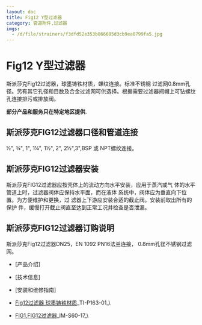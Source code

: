 ```yaml
---
layout: doc
title: Fig12 Y型过滤器
category: 管道附件,过滤器
imgs:
  - /d/file/strainers/f3dfd52e353b866605d3cb9ea0799fa5.jpg
---
```


# Fig12 Y型过滤器

斯派莎克Fig12过滤器，球墨铸铁材质，螺纹连接。标准不锈钢 过滤网0.8mm孔径。另有其它孔径和目数及合金过滤网可供选择。根据需要过滤器阀帽上可钻螺纹孔连接排污或排放阀。

**部分产品和服务只在特定地区提供.**

## 斯派莎克FIG12过滤器口径和管道连接

½", ¾", 1", 1¼", 1½", 2", 2½",3",BSP 或 NPT螺纹连接。

## 斯派莎克FIG12过滤器安装

斯派莎克FIG12过滤器应按壳体上的流动方向水平安装，应用于蒸汽或气 体的水平管道上时，过滤器阀体应保持水平面，而在液体 系统中，阀体应为垂直向下位置。为方便维护和更换，过 滤器上下游应安装合适的截止阀。安装前取出所有的保护 件，缓慢打开截止阀直至达到正常工况并检查是否泄漏。

## 斯派莎克FIG12过滤器订购说明

斯派莎克Fig12过滤器DN25，EN 1092 PN16法兰连接， 0.8mm孔径不锈钢过滤网。

- [产品介绍]
- [技术信息]
- [安装和维修指南]

- [Fig12过滤器 球墨铸铁材质](https://assets.spiraxvalve.com/pdf/TI-P163-01-Fig12%20球墨铸铁过滤器.pdf)\_TI-P163-01\_\

- [FIG1,FIG12过滤器](https://assets.spiraxvalve.com/pdf/IM-S60-17-FIG1,FIG12过滤器.pdf)\_IM-S60-17\_\
